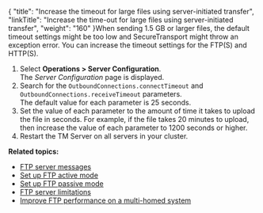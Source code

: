 {
    "title": "Increase the timeout for large files using server-initiated transfer",
    "linkTitle": "Increase the time-out for large files using server-initiated transfer",
    "weight": "160"
}When sending 1.5 GB or larger files, the default timeout settings might be too low and <span class="mc-variable axway_variables.Component_Short_Name variable">SecureTransport</span> might throw an exception error. You can increase the timeout settings for the FTP(S) and HTTP(S).

1.  Select **Operations > Server Configuration**.  
    The *Server Configuration* page is displayed.
2.  Search for the `OutboundConnections.connectTimeout` and `OutboundConnections.receiveTimeout` parameters.  
    The default value for each parameter is 25 seconds.
3.  Set the value of each parameter to the amount of time it takes to upload the file in seconds. For example, if the file takes 20 minutes to upload, then increase the value of each parameter to 1200 seconds or higher.
4.  Restart the TM Server on all servers in your cluster.

**Related topics:**

-   <a href="../t_st_ftpservermessages" class="TOCPageNumber MCXref xref xrefTOCPageNumber">FTP server messages</a>
-   <a href="../t_st_ftpactivemode" class="MCXref xref">Set up FTP active mode</a>
-   <a href="../t_st_ftppassivemode" class="MCXref xref">Set up FTP passive mode</a>
-   <a href="../r_st_ftpserverlimitations" class="MCXref xref">FTP server limitations</a>
-   <a href="../t_st_improveftpperformance" class="MCXref xref">Improve FTP performance on a multi-homed system</a>
